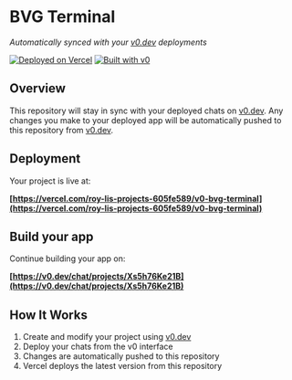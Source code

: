 # BVG Terminal

*Automatically synced with your [v0.dev](https://v0.dev) deployments*

[![Deployed on Vercel](https://img.shields.io/badge/Deployed%20on-Vercel-black?style=for-the-badge&logo=vercel)](https://vercel.com/roy-lis-projects-605fe589/v0-bvg-terminal)
[![Built with v0](https://img.shields.io/badge/Built%20with-v0.dev-black?style=for-the-badge)](https://v0.dev/chat/projects/Xs5h76Ke21B)

## Overview

This repository will stay in sync with your deployed chats on [v0.dev](https://v0.dev).
Any changes you make to your deployed app will be automatically pushed to this repository from [v0.dev](https://v0.dev).

## Deployment

Your project is live at:

**[https://vercel.com/roy-lis-projects-605fe589/v0-bvg-terminal](https://vercel.com/roy-lis-projects-605fe589/v0-bvg-terminal)**

## Build your app

Continue building your app on:

**[https://v0.dev/chat/projects/Xs5h76Ke21B](https://v0.dev/chat/projects/Xs5h76Ke21B)**

## How It Works

1. Create and modify your project using [v0.dev](https://v0.dev)
2. Deploy your chats from the v0 interface
3. Changes are automatically pushed to this repository
4. Vercel deploys the latest version from this repository